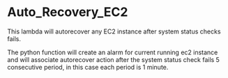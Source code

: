 # Auto_Recovery_EC2
This lambda will autorecover any EC2 instance after system status checks fails. 

The python function will create an alarm for current running ec2 instance and will associate autorecover action after the system status check fails 5 consecutive period, in this case each period is 1 minute.
